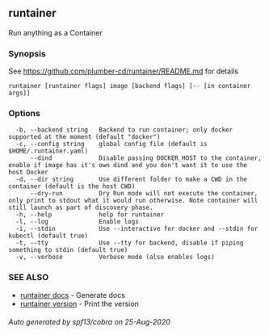 ## runtainer

Run anything as a Container

### Synopsis

See https://github.com/plumber-cd/runtainer/README.md for details

```
runtainer [runtainer flags] image [backend flags] [-- [in container args]]
```

### Options

```
  -b, --backend string   Backend to run container; only docker supported at the moment (default "docker")
  -c, --config string    global config file (default is $HOME/.runtainer.yaml)
      --dind             Disable passing DOCKER_HOST to the container, enable if image has it's own dind and you don't want it to use the host Docker
  -d, --dir string       Use different folder to make a CWD in the container (default is the host CWD)
      --dry-run          Dry Run mode will not execute the container, only print to stdout what it would run otherwise. Note container will still launch as part of discovery phase.
  -h, --help             help for runtainer
  -l, --log              Enable logs
  -i, --stdin            Use --interactive for docker and --stdin for kubectl (default true)
  -t, --tty              Use --tty for backend, disable if piping something to stdin (default true)
  -v, --verbose          Verbose mode (also enables logs)
```

### SEE ALSO

* [runtainer docs](runtainer_docs.md)	 - Generate docs
* [runtainer version](runtainer_version.md)	 - Print the version

###### Auto generated by spf13/cobra on 25-Aug-2020
